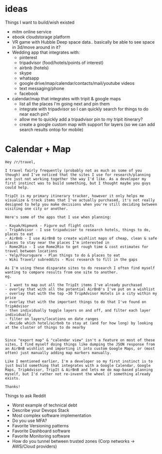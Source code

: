 # ideas
Things I want to build/wish existed

- mitm online service
- ebook cloudstorage platform
- VR game with Hubble Deep space data.. basically be able to see space in 3d/move around in it?
- Wedding app that integrates with:
  - pinterest
  - tripadvisor (food/hotels/points of interest)
  - airbnb (hotels)
  - skype
  - whatsapp
  - google drive/map/calendar/contacts/mail/youtube videos
  - text messaging/phone
  - facebook
- calendar/map that integrates with tripit & google maps
  - list all the places I'm going next and pin them
  - integrate with tripadvisor so I can quickly search for things to do near each pin?
  - allow me to quickly add a tripadvisor pin to my tripit itinerary?
  - create a google custom map with support for layers (so we can add search results ontop for mobile)
  
  
# Calendar + Map
    Hey /r/travel,

    I travel fairly frequently (probably not as much as some of you though) and I've noticed that the sites I use for research/planning are just not working together the way I'd like. As a developer my first instinct was to build something, but I thought maybe you guys could help. 

    TripIt is my primary itinerary tracker, however it only helps me visualize & track items that I've actually purchased, it's not really designed to help you make decisions when you're still deciding between visiting one city or another. 

    Here's some of the apps that I use when planning:

    - Kayak/Hipmunk - Figure out flight costs
    - TripAdvisor - I use tripadvisor to research hotels, things to do, places to eat
    - AirBnb - I use AirBnB to create wishlist maps of cheap, clean & safe places to stay near the places I'm interested in
    - Rome2Rio - I use Rome2Rio to get rough time & cost estimates for travel between locations
    - Yelp/Foursquare - Plan things to do & places to eat
    - Wiki Travel/ subreddits - Misc research to fill in the gaps

    As I'm using these disparate sites to do research I often find myself wanting to compare results from one site to another. 
    eg. 

    - I want to map out all the TripIt items I've already purchased
    - overlay that with all the potential AirBnB's I've put on a wishlist
    - overlay that with the top ~30 TripAdvisor Hotels in a city within my price 
    - overlay that with the important things to do that I've found on TripAdvisor
    - then individually toggle layers on and off, and filter each layer individually
    - filter on layers/locations on date ranges
    - decide which hotel/airbnb to stay at (and for how long) by looking at the cluster of things to do nearby


    Since "export map" & "calendar view" isn't a feature on most of these sites, I find myself doing things like dumping the JSON response from an AirBnB wishlist and importing it into custom Google Maps, or (most often) just manually adding map markers manually. 

    Like I mentioned earlier, I'm a developer so my first instinct is to just build something that integrates with a Google Calendar, Google Maps, TripAdvisor, TripIt & AirBnB and lets me do map-based planning myself, but I'd rather not re-invent the wheel if something already exists.

    Thanks!

  

Things to ask Reddit

- Worst example of technical debt
- Describe your Devops Stack
- Most complex software implementation
- Do you use MFA?
- Favorite Versioning patterns
- Favorite Dashboard software
- Favorite Monitoring software
- How do you tunnel between trusted zones (Corp networks -> AWS/Cloud providers)
